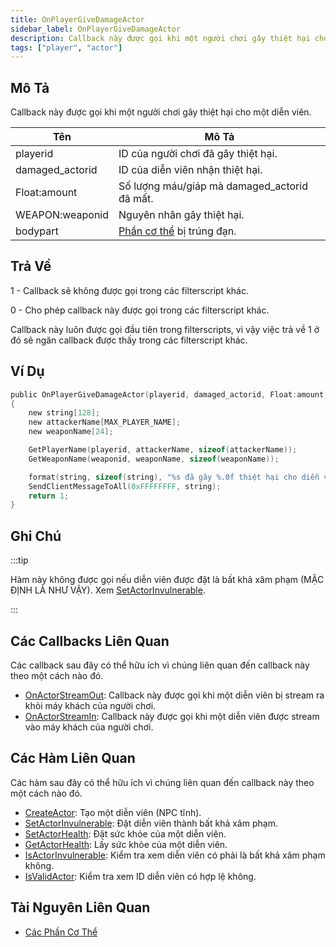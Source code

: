 ```yaml
---
title: OnPlayerGiveDamageActor
sidebar_label: OnPlayerGiveDamageActor
description: Callback này được gọi khi một người chơi gây thiệt hại cho một diễn viên.
tags: ["player", "actor"]
---
```


<VersionWarn name='callback' version='SA-MP 0.3.7' />

## Mô Tả

Callback này được gọi khi một người chơi gây thiệt hại cho một diễn viên.

| Tên              | Mô Tả                                                    |
|-------------------|----------------------------------------------------------|
| playerid          | ID của người chơi đã gây thiệt hại.                     |
| damaged_actorid   | ID của diễn viên nhận thiệt hại.                        |
| Float:amount      | Số lượng máu/giáp mà damaged_actorid đã mất.            |
| WEAPON:weaponid   | Nguyên nhân gây thiệt hại.                               |
| bodypart          | [Phần cơ thể](../resources/bodyparts) bị trúng đạn.      |

## Trả Về

1 - Callback sẽ không được gọi trong các filterscript khác.

0 - Cho phép callback này được gọi trong các filterscript khác.

Callback này luôn được gọi đầu tiên trong filterscripts, vì vậy việc trả về 1 ở đó sẽ ngăn callback được thấy trong các filterscript khác.

## Ví Dụ

```c
public OnPlayerGiveDamageActor(playerid, damaged_actorid, Float:amount, WEAPON:weaponid, bodypart)
{
    new string[128];
    new attackerName[MAX_PLAYER_NAME];
    new weaponName[24];

    GetPlayerName(playerid, attackerName, sizeof(attackerName));
    GetWeaponName(weaponid, weaponName, sizeof(weaponName));

    format(string, sizeof(string), "%s đã gây %.0f thiệt hại cho diễn viên id %d, vũ khí: %s", attackerName, amount, damaged_actorid, weaponName);
    SendClientMessageToAll(0xFFFFFFFF, string);
    return 1;
}
```

## Ghi Chú

:::tip

Hàm này không được gọi nếu diễn viên được đặt là bất khả xâm phạm (MẶC ĐỊNH LÀ NHƯ VẬY). Xem [SetActorInvulnerable](../functions/SetActorInvulnerable).

:::

## Các Callbacks Liên Quan

Các callback sau đây có thể hữu ích vì chúng liên quan đến callback này theo một cách nào đó.

- [OnActorStreamOut](OnActorStreamOut): Callback này được gọi khi một diễn viên bị stream ra khỏi máy khách của người chơi.
- [OnActorStreamIn](OnActorStreamOut): Callback này được gọi khi một diễn viên được stream vào máy khách của người chơi.

## Các Hàm Liên Quan

Các hàm sau đây có thể hữu ích vì chúng liên quan đến callback này theo một cách nào đó.

- [CreateActor](../functions/CreateActor): Tạo một diễn viên (NPC tĩnh).
- [SetActorInvulnerable](../functions/SetActorInvulnerable): Đặt diễn viên thành bất khả xâm phạm.
- [SetActorHealth](../functions/SetActorHealth): Đặt sức khỏe của một diễn viên.
- [GetActorHealth](../functions/GetActorHealth): Lấy sức khỏe của một diễn viên.
- [IsActorInvulnerable](../functions/IsActorInvulnerable): Kiểm tra xem diễn viên có phải là bất khả xâm phạm không.
- [IsValidActor](../functions/IsValidActor): Kiểm tra xem ID diễn viên có hợp lệ không.

## Tài Nguyên Liên Quan

- [Các Phần Cơ Thể](../resources/bodyparts)